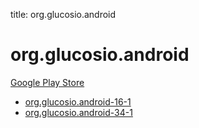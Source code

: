 title: org.glucosio.android
# org.glucosio.android


[Google Play Store](https://play.google.com/store/apps/details?id=org.glucosio.android)


* [org.glucosio.android-16-1](./org.glucosio.android-16-1/)
* [org.glucosio.android-34-1](./org.glucosio.android-34-1/)